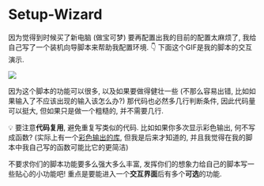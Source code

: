 # Setup-Wizard

因为觉得到时候买了新电脑 (做宝可梦) 要再配置出我的目前的配置太麻烦了, 我给自己写了一个装机向导脚本来帮助我配置环境. 👇 下面这个GIF是我的脚本的交互演示.

![](demo.gif)

因为这个脚本的功能可以很多, 以及如果要做得健壮一些 (不那么容易出错, 比如如果输入了不应该出现的输入该怎么办?) 那代码也必然多几行判断条件, 因此代码量可以挺大, 但如果只是做一个粗糙的, 并不需要几行.

💡 要注意**代码复用**, 避免重复写类似的代码. 比如如果你多次显示彩色输出, 何不写成函数? (实际上有一个[彩色输出的库](https://github.com/tartley/colorama), 但我是后来才知道的, 并且我觉得在我的脚本中我自己写的函数可能比它的更简洁)

不要求你们的脚本功能要多么强大多么丰富, 发挥你们的想象力给自己的脚本写一些贴心的小功能吧! 重点是要能进入一个**交互界面**后有多个**可选**的功能.